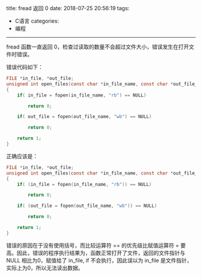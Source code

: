 title: fread 返回 0
date: 2018-07-25 20:56:19
tags:
- C语言
categories:
- 编程
---

fread 函数一直返回 0，检查过读取的数量不会超过文件大小，错误发生在打开文件时错误。

错误代码如下：
```c
FILE *in_file, *out_file;
unsigned int open_files(const char *in_file_name, const char *out_file_name)
{
	if( in_file = fopen(in_file_name, "rb") == NULL)

		return 0;

	if( out_file = fopen(out_file_name, "wb") == NULL)

		return 0;

	return 1;	
}
```

正确应该是：
```c
FILE *in_file, *out_file;
unsigned int open_files(const char *in_file_name, const char *out_file_name)
{
	if( (in_file = fopen(in_file_name, "rb")) == NULL)

		return 0;

	if( (out_file = fopen(out_file_name, "wb")) == NULL)

		return 0;

	return 1;	
}
```

错误的原因在于没有使用括号，而比较运算符 == 的优先级比赋值运算符 = 要高。因此，错误的程序执行结果为，函数正常打开了文件，返回的文件指针与 NULL 相比为0，赋值给了 in_file, if 不会执行，因此误以为 in_file 是文件指针，实际上为0，所以无法读出数据。